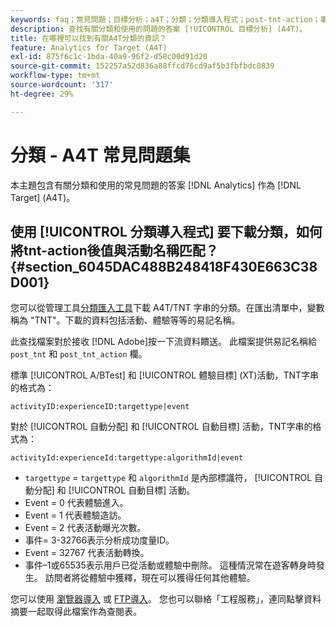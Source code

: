 ```yaml
---
keywords: faq；常見問題；目標分析；a4T；分類；分類導入程式；post-tnt-action；事件代碼
description: 查找有關分類和使用的問題的答案 [!UICONTROL 目標分析] (A4T)。
title: 在哪裡可以找到有關A4T分類的資訊？
feature: Analytics for Target (A4T)
exl-id: 875f6c1c-1bda-40a9-96f2-d58c00d91d20
source-git-commit: 152257a52d836a88ffcd76cd9af5b3fbfbdc0839
workflow-type: tm+mt
source-wordcount: '317'
ht-degree: 29%

---
```


# 分類 - A4T 常見問題集

本主題包含有關分類和使用的常見問題的答案 [!DNL Analytics] 作為 [!DNL Target] (A4T)。

## 使用 [!UICONTROL 分類導入程式] 要下載分類，如何將tnt-action後值與活動名稱匹配？ {#section_6045DAC488B248418F430E663C38D001}

您可以從管理工具[分類匯入工具](https://experienceleague.adobe.com/docs/analytics/components/classifications/classifications-importer/c-working-with-saint.html)下載 A4T/TNT 字串的分類。在匯出清單中，變數稱為 &quot;TNT&quot;。下載的資料包括活動、體驗等等的易記名稱。

此查找檔案對於接收 [!DNL Adobe]按一下流資料饋送。 此檔案提供易記名稱給 `post_tnt` 和 `post_tnt_action` 欄。

標準 [!UICONTROL A/BTest] 和 [!UICONTROL 體驗目標] (XT)活動，TNT字串的格式為：

```
activityID:experienceID:targettype|event
```

對於 [!UICONTROL 自動分配] 和 [!UICONTROL 自動目標] 活動，TNT字串的格式為：

```
activityId:experienceId:targettype:algorithmId|event
```

* `targettype` = `targettype` 和 `algorithmId` 是內部標識符， [!UICONTROL 自動分配] 和 [!UICONTROL 自動目標] 活動。
* Event = 0 代表體驗進入。
* Event = 1 代表體驗造訪。
* Event = 2 代表活動曝光次數。
* 事件= 3-32766表示分析成功度量ID。
* Event = 32767 代表活動轉換。
* 事件–1或65535表示用戶已從活動或體驗中刪除。 這種情況常在遊客轉身時發生。 訪問者將從體驗中獲釋，現在可以獲得任何其他體驗。

您可以使用 [瀏覽器導入](https://experienceleague.adobe.com/docs/analytics/components/classifications/classifications-importer/browser-import.html?lang=en) 或 [FTP導入](https://experienceleague.adobe.com/docs/analytics/components/classifications/classifications-importer/import-file.html?lang=en)。 您也可以聯絡「工程服務」，連同點擊資料摘要一起取得此檔案作為查閱表。
